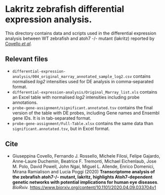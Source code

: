 # Lakritz zebrafish differential expression analysis.

This directory contains data and scripts used in the differential expression analysis between WT zebrafish and atoh7 -/- mutant (lakritz) reported by [Covello _et al_](#Cite).

## Relevant files

+ `differential-expression-analysis/004_original_marray_annotated_sample_log2.csv` contains normalised _log2_ intensities used for DE analysis in comma-separated format.
+ `differential-expression-analysis/Original_Marray_list.xls` contains an Excel table with normalised _log2_ intensities including probe annotations.
+ `probe-gene-assignment/significant.annotated.tsv` contains the final version of the table with DE probes, including Gene names and Ensembl gene IDs. It is in tab-separated format.
+ `probe-gene-assignment/Full-Table.xlsx` contains the same data than `significant.annotated.tsv`, but in Excel format.

## Cite

+ Giuseppina Covello, Fernando J. Rossello, Michele Filosi, Felipe Gajardo, Anne-Laure Duchemin, Beatrice F. Tremonti, Michael Eichenlaub, Jose M. Polo, David Powell, John Ngai, Miguel L. Allende, Enrico Domenici, Mirana Ramialison and Lucia Poggi (2020) **Transcriptome analysis of the zebrafish atoh7-/- mutant, lakritz, highlights Atoh7-dependent genetic networks with potential implications for human eye diseases**. _BioRxiv._ https://www.biorxiv.org/content/10.1101/2020.04.09.033704v1

